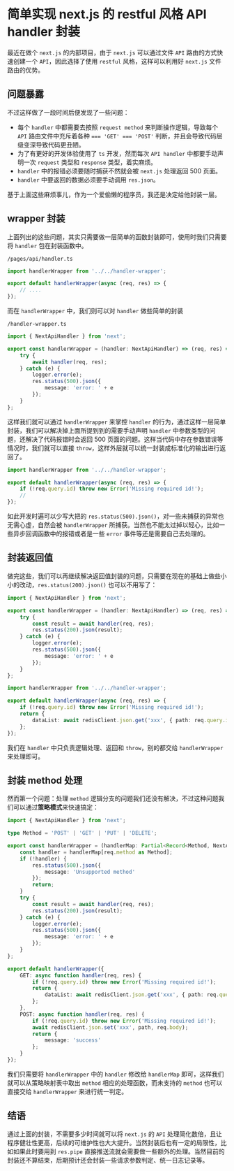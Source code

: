 # 简单实现 next.js 的 restful 风格 API handler 封装

最近在做个 `next.js` 的内部项目，由于 `next.js` 可以通过文件 `API` 路由的方式快速创建一个 `API`，因此选择了使用 `restful` 风格，这样可以利用好 `next.js` 文件路由的优势。

## 问题暴露

不过这样做了一段时间后便发现了一些问题：

-   每个 `handler` 中都需要去按照 `request method` 来判断操作逻辑，导致每个 `API` 路由文件中充斥着各种 `=== 'GET' === 'POST'` 判断，并且会导致代码层级变深导致代码更丑陋。
-   为了有更好的开发体验使用了 `ts` 开发，然而每次 `API handler` 中都要手动声明一次 `request` 类型和 `response` 类型，着实麻烦。
-   `handler` 中的报错必须要随时捕获不然就会被 `next.js` 处理返回 500 页面。
-   `handler` 中要返回的数据必须要手动调用 `res.json`。

基于上面这些麻烦事儿，作为一个爱偷懒的程序员，我还是决定给他封装一层。

## wrapper 封装

上面列出的这些问题，其实只需要做一层简单的函数封装即可，使用时我们只需要将 `handler` 包在封装函数中。

`/pages/api/handler.ts`

```ts
import handlerWrapper from '../../handler-wrapper';

export default handlerWrapper(async (req, res) => {
    // ....
});
```

而在 `handlerWrapper` 中，我们则可以对 `handler` 做些简单的封装

`/handler-wrapper.ts`

```ts
import { NextApiHandler } from 'next';

export const handlerWrapper = (handler: NextApiHandler) => (req, res) => {
    try {
        await handler(req, res);
    } catch (e) {
        logger.error(e);
        res.status(500).json({
            message: 'error: ' + e
        });
    }
};
```

这样我们就可以通过 `handlerWrapper` 来掌控 `handler` 的行为，通过这样一层简单封装，我们可以解决掉上面所提到到的需要手动声明 `handler` 中参数类型的问题，还解决了代码报错时会返回 500 页面的问题。这样当代码中存在参数错误等情况时，我们就可以直接 `throw`，这样外层就可以统一封装成标准化的输出进行返回了。

```ts
import handlerWrapper from '../../handler-wrapper';

export default handlerWrapper(async (req, res) => {
    if (!req.query.id) throw new Error('Missing required id!');
    //
});
```

如此开发时遍可以少写大把的 `res.status(500).json()`，对一些未捕获的异常也无需心虚，自然会被 `handlerWrapper` 所捕获。当然也不能太过掉以轻心，比如一些异步回调函数中的报错或者是一些 `error` 事件等还是需要自己去处理的。

## 封装返回值

做完这些，我们可以再继续解决返回值封装的问题，只需要在现在的基础上做些小小的改动，`res.status(200).json()` 也可以不用写了：

```ts
import { NextApiHandler } from 'next';

export const handlerWrapper = (handler: NextApiHandler) => (req, res) => {
    try {
        const result = await handler(req, res);
        res.status(200).json(result);
    } catch (e) {
        logger.error(e);
        res.status(500).json({
            message: 'error: ' + e
        });
    }
};
```

```ts
import handlerWrapper from '../../handler-wrapper';

export default handlerWrapper(async (req, res) => {
    if (!req.query.id) throw new Error('Missing required id!');
    return {
        dataList: await redisClient.json.get('xxx', { path: req.query.id })
    };
});
```

我们在 `handler` 中只负责逻辑处理、返回和 `throw`，别的都交给 `handlerWrapper` 来处理即可。

## 封装 method 处理

然而第一个问题：处理 `method` 逻辑分支的问题我们还没有解决，不过这种问题我们可以通过**策略模式**来快速搞定：

```ts
import { NextApiHandler } from 'next';

type Method = 'POST' | 'GET' | 'PUT' | 'DELETE';

export const handlerWrapper = (handlerMap: Partial<Record<Method, NextApiHandler>>) => (req, res) => {
    const handler = handlerMap[req.method as Method];
    if (!handler) {
        res.status(500).json({
            message: 'Unsupported method'
        });
        return;
    }
    try {
        const result = await handler(req, res);
        res.status(200).json(result);
    } catch (e) {
        logger.error(e);
        res.status(500).json({
            message: 'error: ' + e
        });
    }
};
```

```ts
export default handlerWrapper({
    GET: async function handler(req, res) {
        if (!req.query.id) throw new Error('Missing required id!');
        return {
            dataList: await redisClient.json.get('xxx', { path: req.query.id })
        };
    },
    POST: async function handler(req, res) {
        if (!req.query.id) throw new Error('Missing required id!');
        await redisClient.json.set('xxx', path, req.body);
        return {
            message: 'success'
        };
    }
});
```

我们只需要将 `handlerWrapper` 中的 `handler` 修改给 `handlerMap` 即可，这样我们就可以从策略映射表中取出 `method` 相应的处理函数，而未支持的 `method` 也可以直接交给 `handlerWrapper` 来进行统一判定。

## 结语

通过上面的封装，不需要多少时间就可以将 `next.js` 的 `API` 处理简化数倍，且让程序健壮性更高，后续的可维护性也大大提升。当然封装后也有一定的局限性，比如如果此时要用到 `res.pipe` 直接推送流就会需要做一些额外的处理。当然目前的封装还不算结束，后期预计还会封装一些请求参数判定、统一日志记录等。
